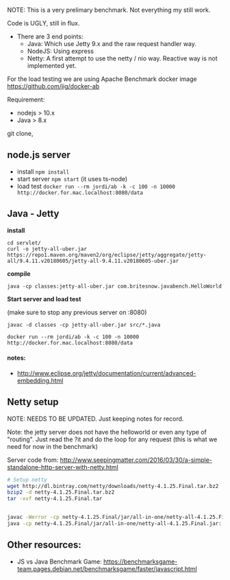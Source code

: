 
NOTE: This is a very prelimary benchmark. Not everything my still work. 

Code is UGLY, still in flux. 

- There are 3 end points: 
  - Java: Which use Jetty 9.x and the raw request handler way. 
  - NodeJS: Using express
  - Netty: A first attempt to use the netty / nio way. Reactive way is not implemented yet. 

For the load testing we are using Apache Benchmark docker image https://github.com/jig/docker-ab

Requirement: 
- nodejs > 10.x
- Java > 8.x

git clone, 

## node.js server 

- install `npm install`
- start server `npm start` (it uses ts-node)
- load test `docker run --rm jordi/ab -k -c 100 -n 10000 http://docker.for.mac.localhost:8080/data` 


## Java - Jetty 

**install**

```
cd servlet/
curl -o jetty-all-uber.jar https://repo1.maven.org/maven2/org/eclipse/jetty/aggregate/jetty-all/9.4.11.v20180605/jetty-all-9.4.11.v20180605-uber.jar
```

**compile**

```
java -cp classes:jetty-all-uber.jar com.britesnow.javabench.HelloWorld
```

**Start server and load test**

(make sure to stop any previous server on :8080)

```
javac -d classes -cp jetty-all-uber.jar src/*.java

docker run --rm jordi/ab -k -c 100 -n 10000 http://docker.for.mac.localhost:8080/data
```


#### notes: 

- http://www.eclipse.org/jetty/documentation/current/advanced-embedding.html


## Netty setup

NOTE: NEEDS TO BE UPDATED. Just keeping notes for record. 

Note: the jetty server does not have the helloworld or even any type of "routing". Just read the ?it and do the loop for any request (this is what we need for now in the benchmark)

Server code from: http://www.seepingmatter.com/2016/03/30/a-simple-standalone-http-server-with-netty.html

```sh
# Setup netty
wget http://dl.bintray.com/netty/downloads/netty-4.1.25.Final.tar.bz2
bzip2 -d netty-4.1.25.Final.tar.bz2
tar -xvf netty-4.1.25.Final.tar


javac -Werror -cp netty-4.1.25.Final/jar/all-in-one/netty-all-4.1.25.Final.jar:. HelloWorldNetty.java 
java -cp netty-4.1.25.Final/jar/all-in-one/netty-all-4.1.25.Final.jar:. HelloWorldNetty

```

## Other resources: 

- JS vs Java Benchmark Game: https://benchmarksgame-team.pages.debian.net/benchmarksgame/faster/javascript.html